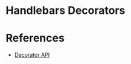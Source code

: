 # Handlebars Decorators



# References
- [Decorator API](https://github.com/wycats/handlebars.js/blob/7535e48a7969229f44489124a8ef07bd17363f06/docs/decorators-api.md)